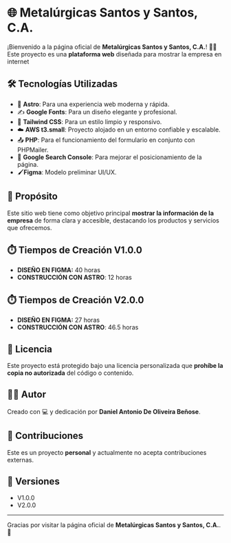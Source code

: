 # 🌐 Metalúrgicas Santos y Santos, C.A.
¡Bienvenido a la página oficial de **Metalúrgicas Santos y Santos, C.A.**! 🚪🔩  
Este proyecto es una **plataforma web** diseñada para mostrar la empresa en internet
## 🛠️ Tecnologías Utilizadas  
- 🚀 **Astro**: Para una experiencia web moderna y rápida.  
- ✍️ **Google Fonts**: Para un diseño elegante y profesional.  
- 🎨 **Tailwind CSS**: Para un estilo limpio y responsivo.  
- ☁️ **AWS t3.small**: Proyecto alojado en un entorno confiable y escalable.
- 📤 **PHP**: Para el funcionamiento del formulario en conjunto con PHPMailer.
- 🔎 **Google Search Console**: Para mejorar el posicionamiento de la página.
- 🖌️**Figma**: Modelo preliminar UI/UX.
## 🎯 Propósito  
Este sitio web tiene como objetivo principal **mostrar la información de la empresa** de forma clara y accesible, destacando los productos y servicios que ofrecemos.  
## ⏱️ Tiempos de Creación V1.0.0
- **DISEÑO EN FIGMA:** 40 horas
- **CONSTRUCCIÓN CON ASTRO**: 12 horas
## ⏱️ Tiempos de Creación V2.0.0
- **DISEÑO EN FIGMA:** 27 horas  
- **CONSTRUCCIÓN CON ASTRO**: 46.5 horas
## 🚫 Licencia  
Este proyecto está protegido bajo una licencia personalizada que **prohíbe la copia no autorizada** del código o contenido.  
## 👨‍💻 Autor  
Creado con 💻 y dedicación por **Daniel Antonio De Oliveira Beñose**.  
## 🤝 Contribuciones  
Este es un proyecto **personal** y actualmente no acepta contribuciones externas.  
## 👾 Versiones
- V1.0.0
- V2.0.0
---
Gracias por visitar la página oficial de **Metalúrgicas Santos y Santos, C.A.**. 🌟  
